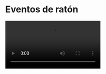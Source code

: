 # Eventos de ratón

<video controls>
    <source src="https://digi21.blob.core.windows.net/videos-ayuda/desarrollo/18.%20Eventos%20de%20raton.mp4" type="video/mp4">
</video>

